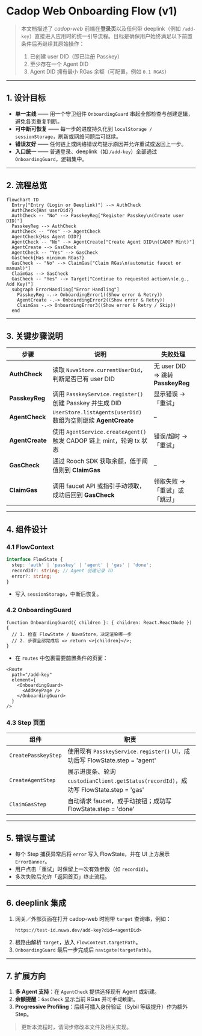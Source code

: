 # Cadop Web Onboarding Flow (v1)

> 本文档描述了 _cadop-web_ 前端在**登录页**以及任何带 deeplink（例如 `/add-key`）直接进入应用时的统一引导流程。目标是确保用户始终满足以下前置条件后再继续其原始操作：
>
> 1. 已创建 user DID（即已注册 Passkey）
> 2. 至少存在一个 Agent DID
> 3. Agent DID 拥有最小 RGas 余额（可配置，例如 `0.1 RGAS`）

---

## 1. 设计目标

- **单一主线** —— 用一个守卫组件 `OnboardingGuard` 串起全部检查与创建逻辑，避免各页重复判断。
- **可中断可恢复** —— 每一步的进度持久化到 `localStorage / sessionStorage`，刷新或网络问题后可继续。
- **错误友好** —— 任何链上或网络错误均提示原因并允许重试或返回上一步。
- **入口统一** —— 普通登录、deeplink（如 `/add-key`）全部通过 `OnboardingGuard`，逻辑集中。

---

## 2. 流程总览

```mermaid
flowchart TD
  Entry["Entry (Login or Deeplink)"] --> AuthCheck
  AuthCheck{Has userDid?}
  AuthCheck -- "No" --> PasskeyReg["Register Passkey\n(Create user DID)"]
  PasskeyReg --> AuthCheck
  AuthCheck -- "Yes" --> AgentCheck
  AgentCheck{Has Agent DID?}
  AgentCheck -- "No" --> AgentCreate["Create Agent DID\n(CADOP Mint)"]
  AgentCreate --> GasCheck
  AgentCheck -- "Yes" --> GasCheck
  GasCheck{Has minimum RGas?}
  GasCheck -- "No" --> ClaimGas["Claim RGas\n(automatic faucet or manual)"]
  ClaimGas --> GasCheck
  GasCheck -- "Yes" --> Target["Continue to requested action\n(e.g., Add Key)"]
  subgraph ErrorHandling["Error Handling"]
    PasskeyReg -.-> OnboardingError1((Show error & Retry))
    AgentCreate -.-> OnboardingError2((Show error & Retry))
    ClaimGas -.-> OnboardingError3((Show error & Retry / Skip))
  end
```

---

## 3. 关键步骤说明

| 步骤            | 说明                                                                 | 失败处理                          |
| --------------- | -------------------------------------------------------------------- | --------------------------------- |
| **AuthCheck**   | 读取 `NuwaStore.currentUserDid`，判断是否已有 user DID               | 无 user DID ⇒ 跳转 **PasskeyReg** |
| **PasskeyReg**  | 调用 `PasskeyService.register()` 创建 Passkey 并生成 DID             | 显示错误 →「重试」                |
| **AgentCheck**  | `UserStore.listAgents(userDid)` 数组为空则继续 **AgentCreate**       | –                                 |
| **AgentCreate** | 使用 `AgentService.createAgent()` 触发 CADOP 链上 mint，轮询 tx 状态 | 错误/超时 →「重试」               |
| **GasCheck**    | 通过 Rooch SDK 获取余额，低于阈值则到 **ClaimGas**                   | –                                 |
| **ClaimGas**    | 调用 faucet API 或指引手动领取，成功后回到 **GasCheck**              | 领取失败 →「重试」或「跳过」      |

---

## 4. 组件设计

### 4.1 FlowContext

```ts
interface FlowState {
  step: 'auth' | 'passkey' | 'agent' | 'gas' | 'done';
  recordId?: string; // Agent 创建记录 ID
  error?: string;
}
```

- 写入 `sessionStorage`，中断后恢复。

### 4.2 OnboardingGuard

```tsx
function OnboardingGuard({ children }: { children: React.ReactNode }) {
  // 1. 检查 FlowState / NuwaStore，决定渲染哪一步
  // 2. 步骤全部完成后 => return <>{children}</>;
}
```

- 在 `routes` 中包裹需要前置条件的页面：

```tsx
<Route
  path="/add-key"
  element={
    <OnboardingGuard>
      <AddKeyPage />
    </OnboardingGuard>
  }
/>
```

### 4.3 Step 页面

| 组件                | 职责                                                                                  |
| ------------------- | ------------------------------------------------------------------------------------- |
| `CreatePasskeyStep` | 使用现有 `PasskeyService.register()` UI，成功后写 FlowState.step = 'agent'            |
| `CreateAgentStep`   | 展示进度条、轮询 `custodianClient.getStatus(recordId)`，成功写 FlowState.step = 'gas' |
| `ClaimGasStep`      | 自动请求 faucet，或手动按钮；成功写 FlowState.step = 'done'                           |

---

## 5. 错误与重试

- 每个 Step 捕获异常后将 `error` 写入 FlowState，并在 UI 上方展示 `ErrorBanner`。
- 用户点击「重试」时保留上一次有效参数（如 `recordId`）。
- 多次失败后允许「返回首页」终止流程。

---

## 6. deeplink 集成

1. 网关／外部页面在打开 cadop-web 时附带 `target` 查询串，例如：
   ```
   https://test-id.nuwa.dev/add-key?did=<agentDid>
   ```
2. 根路由解析 `target`，放入 `FlowContext.targetPath`。
3. `OnboardingGuard` 最后一步完成后 `navigate(targetPath)`。

---

## 7. 扩展方向

1. **多 Agent 支持**：在 `AgentCheck` 提供选择现有 Agent 或新建。
2. **余额提醒**：`GasCheck` 显示当前 RGas 并可手动刷新。
3. **Progressive Profiling**：后续可插入身份验证（Sybil 等级提升）作为额外 Step。

> 更新本流程时，请同步修改本文件及相关实现。
